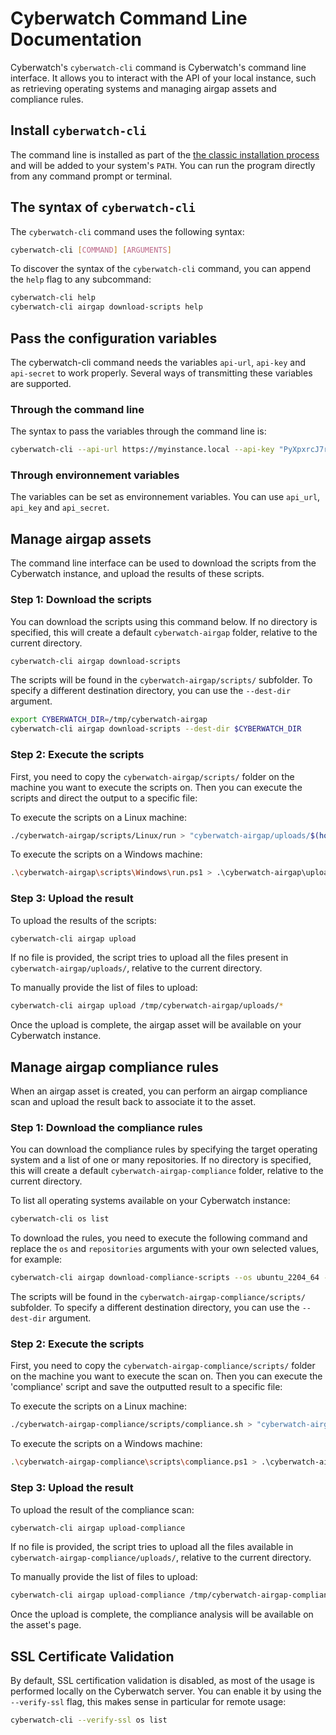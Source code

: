 # Cyberwatch Command Line Documentation

Cyberwatch's `cyberwatch-cli` command is Cyberwatch's command line interface. It allows you to interact with the API of your local instance, such as retrieving operating systems and managing airgap assets and compliance rules.

## Install `cyberwatch-cli`

The command line is installed as part of the [the classic installation
process](../README.md#installation) and will be added to your system's `PATH`. You can run the program directly from any command prompt or terminal.

## The syntax of `cyberwatch-cli`


The `cyberwatch-cli` command uses the following syntax:

```bash
cyberwatch-cli [COMMAND] [ARGUMENTS]
```

To discover the syntax of the `cyberwatch-cli` command, you can append the `help`  flag to any subcommand:

```bash
cyberwatch-cli help
cyberwatch-cli airgap download-scripts help
```

## Pass the configuration variables
The cyberwatch-cli command needs the variables `api-url`, `api-key` and `api-secret` to work properly. Several ways of transmitting these variables are supported.

### Through the command line

The syntax to pass the variables through the command line is:

```bash
cyberwatch-cli --api-url https://myinstance.local --api-key "PyXpxrcJ7rQ..." --api-secret "+bUx37WnB0qt..." [COMMAND] [ARGUMENTS]
```
### Through environnement variables

The variables can be set as environnement variables. You can use `api_url`, `api_key` and `api_secret`.

## Manage airgap assets

The command line interface can be used to download the scripts from the Cyberwatch instance, and upload the results of these scripts.

### Step 1: Download the scripts

You can download the scripts using this command below. If no directory is specified, this will create a default `cyberwatch-airgap` folder, relative to the current directory. 

```bash
cyberwatch-cli airgap download-scripts 
```

The scripts will be found in the `cyberwatch-airgap/scripts/` subfolder. To specify a different destination directory, you can use the `--dest-dir` argument.

```bash
export CYBERWATCH_DIR=/tmp/cyberwatch-airgap
cyberwatch-cli airgap download-scripts --dest-dir $CYBERWATCH_DIR
```

### Step 2: Execute the scripts

First, you need to copy the `cyberwatch-airgap/scripts/` folder on the machine you want to execute the scripts on. Then you can execute the scripts and direct the output to a specific file:

To execute the scripts on a Linux machine:

```bash
./cyberwatch-airgap/scripts/Linux/run > "cyberwatch-airgap/uploads/$(hostname)"
```

To execute the scripts on a Windows machine:

```bash
.\cyberwatch-airgap\scripts\Windows\run.ps1 > .\cyberwatch-airgap\uploads\${env:COMPUTERNAME}
```

### Step 3: Upload the result

To upload the results of the scripts:

```bash
cyberwatch-cli airgap upload
```
If no file is provided, the script tries to upload all the files present in `cyberwatch-airgap/uploads/`, relative to the current directory.

To manually provide the list of files to upload:

```bash
cyberwatch-cli airgap upload /tmp/cyberwatch-airgap/uploads/*
```

Once the upload is complete, the airgap asset will be available on your Cyberwatch instance.

## Manage airgap compliance rules

When an airgap asset is created, you can perform an airgap compliance scan and upload the result back to associate it to the asset.

### Step 1: Download the compliance rules

You can download the compliance rules by specifying the target operating system and a list of one or many repositories. If no directory is specified, this will create a default `cyberwatch-airgap-compliance` folder, relative to the current directory.

To list all operating systems available on your Cyberwatch instance:

```bash
cyberwatch-cli os list
```

To download the rules, you need to execute the following command and replace the `os` and `repositories` arguments with your own selected values, for example:

```bash
cyberwatch-cli airgap download-compliance-scripts --os ubuntu_2204_64 --repositories Security_Best_Practices, CIS_Benchmark
```

The scripts will be found in the `cyberwatch-airgap-compliance/scripts/` subfolder. To specify a different destination directory, you can use the `--dest-dir` argument.

### Step 2: Execute the scripts

First, you need to copy the `cyberwatch-airgap-compliance/scripts/` folder on the machine you want to execute the scan on. Then you can execute the 'compliance' script and save the outputted result to a specific file:

To execute the scripts on a Linux machine:
```bash
./cyberwatch-airgap-compliance/scripts/compliance.sh > "cyberwatch-airgap-compliance/uploads/$(hostname)"
```

To execute the scripts on a Windows machine:
```bash
.\cyberwatch-airgap-compliance\scripts\compliance.ps1 > .\cyberwatch-airgap-compliance\uploads\${env:COMPUTERNAME}
```
### Step 3: Upload the result

To upload the result of the compliance scan:

```bash
cyberwatch-cli airgap upload-compliance
```
If no file is provided, the script tries to upload all the files available in `cyberwatch-airgap-compliance/uploads/`, relative to the current directory.

To manually provide the list of files to upload:

```bash
cyberwatch-cli airgap upload-compliance /tmp/cyberwatch-airgap-compliance/uploads/*
```

Once the upload is complete, the compliance analysis will be available on the asset's page.

## SSL Certificate Validation

By default, SSL certification validation is disabled, as most of the usage is performed locally on the Cyberwatch server. You can enable it by using the `--verify-ssl` flag, this makes sense in particular for remote usage:

```bash
cyberwatch-cli --verify-ssl os list
```

